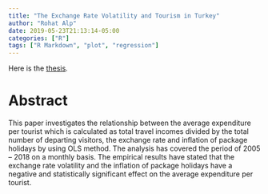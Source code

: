 ```yaml
---
title: "The Exchange Rate Volatility and Tourism in Turkey"
author: "Rohat Alp"
date: 2019-05-23T21:13:14-05:00
categories: ["R"]
tags: ["R Markdown", "plot", "regression"]
---
```


Here is the [thesis](https://alprohat.netlify.com/thesis/thesis.pdf).


# Abstract 

This paper investigates the relationship between the average expenditure per tourist which is calculated as total travel incomes divided by the total number of departing visitors, the exchange rate and inflation of package holidays by using OLS method. The analysis has covered the period of 2005 – 2018 on a monthly basis. The empirical results have stated that the exchange rate volatility and the inflation of package holidays have a negative and statistically significant effect on the average expenditure per tourist.



